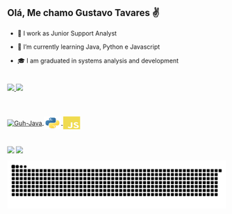 ## Olá, Me chamo Gustavo Tavares ✌️

- 🔭 I work as Junior Support Analyst
- 🌱 I’m currently learning Java, Python e Javascript
- 🎓 I am graduated in systems analysis and development

  #

<div>
  <a href="https://github.com/guhtavares">
    <img height="180em" src="https://github-readme-stats.vercel.app/api?username=guhtavares&show_icons=true&theme=tokyonight&include_all_commits=true&count_private=true"/>
    <img height="150em" src="https://github-readme-stats.vercel.app/api/top-langs/?username=guhtavares&layout=compact&langs_count=7&theme=tokyonight"/>
</div>
  
  #
  
  <div style="display: inline_block"><br>
  <img align="center" alt="Guh-Java" height="30" width="40" src="https://icongr.am/devicon/java-original-wordmark.svg?size=120&color=currentColor">
  <img align="center" alt="Guh-Python" height="30" width="40" src="https://raw.githubusercontent.com/devicons/devicon/master/icons/python/python-original.svg">
  <img align="center" alt="Guh-Js" height="30" width="40" src="https://raw.githubusercontent.com/devicons/devicon/master/icons/javascript/javascript-plain.svg">
  
</div>

  #

<div> 
  <a href = "mailto:gustavo.tavares2801@gmail.com"><img src="https://img.shields.io/badge/-Gmail-%23333?style=for-the-badge&logo=gmail&logoColor=white" target="_blank"></a>
  <a href="https://www.linkedin.com/in/gustavo-tavares-de-oliveira-santos-3b9a99170" target="_blank"><img src="https://img.shields.io/badge/-LinkedIn-%230077B5?style=for-the-badge&logo=linkedin&logoColor=white" target="_blank"></a> 
 
![Snake animation](https://github.com/guhtavares/guhtavares/blob/output/github-contribution-grid-snake.svg)
  
 <div>
